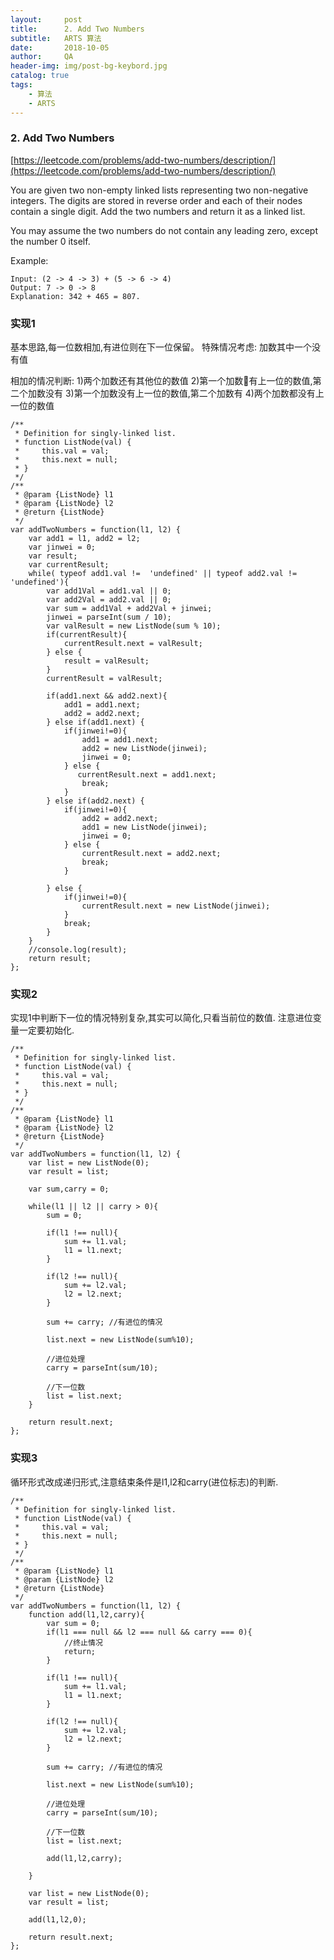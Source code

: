```yaml
---
layout:     post
title:      2. Add Two Numbers 
subtitle:   ARTS 算法
date:       2018-10-05
author:     QA
header-img: img/post-bg-keybord.jpg
catalog: true
tags:
    - 算法
    - ARTS
---
```


### 2. Add Two Numbers 
[https://leetcode.com/problems/add-two-numbers/description/](https://leetcode.com/problems/add-two-numbers/description/)

You are given two non-empty linked lists representing two non-negative integers. The digits are stored in reverse order and each of their nodes contain a single digit. Add the two numbers and return it as a linked list.

You may assume the two numbers do not contain any leading zero, except the number 0 itself.

Example:

    Input: (2 -> 4 -> 3) + (5 -> 6 -> 4)
    Output: 7 -> 0 -> 8
    Explanation: 342 + 465 = 807.


### 实现1

基本思路,每一位数相加,有进位则在下一位保留。
特殊情况考虑: 加数其中一个没有值

相加的情况判断:
1)两个加数还有其他位的数值
2)第一个加数有上一位的数值,第二个加数没有
3)第一个加数没有上一位的数值,第二个加数有
4)两个加数都没有上一位的数值
```
/**
 * Definition for singly-linked list.
 * function ListNode(val) {
 *     this.val = val;
 *     this.next = null;
 * }
 */
/**
 * @param {ListNode} l1
 * @param {ListNode} l2
 * @return {ListNode}
 */
var addTwoNumbers = function(l1, l2) {
    var add1 = l1, add2 = l2;
    var jinwei = 0;
    var result;
    var currentResult;
    while( typeof add1.val !=  'undefined' || typeof add2.val !=  'undefined'){
        var add1Val = add1.val || 0;
        var add2Val = add2.val || 0;
        var sum = add1Val + add2Val + jinwei;
        jinwei = parseInt(sum / 10);
        var valResult = new ListNode(sum % 10);
        if(currentResult){
            currentResult.next = valResult;
        } else {
            result = valResult;
        }
        currentResult = valResult;

        if(add1.next && add2.next){
            add1 = add1.next;
            add2 = add2.next;
        } else if(add1.next) {
            if(jinwei!=0){
                add1 = add1.next;
                add2 = new ListNode(jinwei); 
                jinwei = 0;
            } else {
               currentResult.next = add1.next;
                break; 
            }
        } else if(add2.next) {
            if(jinwei!=0){
                add2 = add2.next;
                add1 = new ListNode(jinwei); 
                jinwei = 0;
            } else {
                currentResult.next = add2.next;
                break;  
            }
            
        } else {
            if(jinwei!=0){
                currentResult.next = new ListNode(jinwei);
            }
            break;
        }
    }
    //console.log(result);
    return result;
};
```


### 实现2

实现1中判断下一位的情况特别复杂,其实可以简化,只看当前位的数值.
注意进位变量一定要初始化.
```
/**
 * Definition for singly-linked list.
 * function ListNode(val) {
 *     this.val = val;
 *     this.next = null;
 * }
 */
/**
 * @param {ListNode} l1
 * @param {ListNode} l2
 * @return {ListNode}
 */
var addTwoNumbers = function(l1, l2) {
    var list = new ListNode(0);
    var result = list;
    
    var sum,carry = 0;
    
    while(l1 || l2 || carry > 0){
        sum = 0;
        
        if(l1 !== null){
            sum += l1.val;
            l1 = l1.next;
        }
        
        if(l2 !== null){
            sum += l2.val;
            l2 = l2.next;
        }
        
        sum += carry; //有进位的情况
        
        list.next = new ListNode(sum%10);
        
        //进位处理
        carry = parseInt(sum/10);
        
        //下一位数
        list = list.next;
    }
    
    return result.next;
};
```

### 实现3

循环形式改成递归形式,注意结束条件是l1,l2和carry(进位标志)的判断.
```
/**
 * Definition for singly-linked list.
 * function ListNode(val) {
 *     this.val = val;
 *     this.next = null;
 * }
 */
/**
 * @param {ListNode} l1
 * @param {ListNode} l2
 * @return {ListNode}
 */
var addTwoNumbers = function(l1, l2) {
    function add(l1,l2,carry){
        var sum = 0;
        if(l1 === null && l2 === null && carry === 0){
            //终止情况
            return;
        }
        
        if(l1 !== null){
            sum += l1.val;
            l1 = l1.next;
        }
        
        if(l2 !== null){
            sum += l2.val;
            l2 = l2.next;
        }
        
        sum += carry; //有进位的情况
        
        list.next = new ListNode(sum%10);
        
        //进位处理
        carry = parseInt(sum/10);
        
        //下一位数
        list = list.next;
        
        add(l1,l2,carry);
        
    }
    
    var list = new ListNode(0);
    var result = list;
    
    add(l1,l2,0);
    
    return result.next;
};
```
